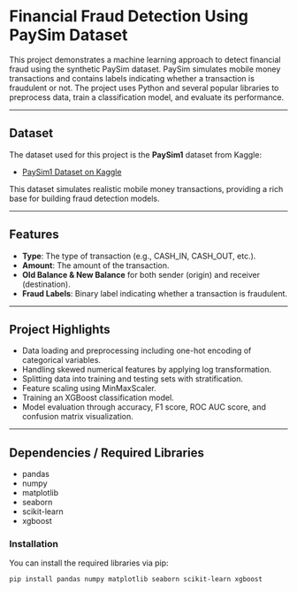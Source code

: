 # Financial Fraud Detection Using PaySim Dataset

This project demonstrates a machine learning approach to detect financial fraud using the synthetic PaySim dataset. PaySim simulates mobile money transactions and contains labels indicating whether a transaction is fraudulent or not. The project uses Python and several popular libraries to preprocess data, train a classification model, and evaluate its performance.

---

## Dataset

The dataset used for this project is the **PaySim1** dataset from Kaggle:

- [PaySim1 Dataset on Kaggle](https://www.kaggle.com/datasets/ealaxi/paysim1)

This dataset simulates realistic mobile money transactions, providing a rich base for building fraud detection models.

---

## Features

- **Type**: The type of transaction (e.g., CASH_IN, CASH_OUT, etc.).
- **Amount**: The amount of the transaction.
- **Old Balance & New Balance** for both sender (origin) and receiver (destination).
- **Fraud Labels**: Binary label indicating whether a transaction is fraudulent.

---

## Project Highlights

- Data loading and preprocessing including one-hot encoding of categorical variables.
- Handling skewed numerical features by applying log transformation.
- Splitting data into training and testing sets with stratification.
- Feature scaling using MinMaxScaler.
- Training an XGBoost classification model.
- Model evaluation through accuracy, F1 score, ROC AUC score, and confusion matrix visualization.

---

## Dependencies / Required Libraries

- pandas
- numpy
- matplotlib
- seaborn
- scikit-learn
- xgboost

### Installation

You can install the required libraries via pip:

```bash
pip install pandas numpy matplotlib seaborn scikit-learn xgboost
